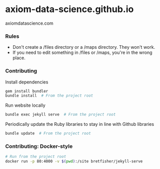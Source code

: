 axiom-data-science.github.io
==================

axiomdatascience.com

### Rules
- Don't create a /files directory or a /maps directory. They won't work.
- If you need to edit something in /files or /maps, you're in the wrong place.

### Contributing

Install dependencies

```bash
gem install bundler
bundle install  # From the project root
```

Run website locally

```bash
bundle exec jekyll serve  # From the project root
```

Periodically update the Ruby libraries to stay in line with Github libraries

```bash
bundle update  # From the project root
```

### Contributing: Docker-style

```bash
# Run from the project root
docker run -p 80:4000 -v $(pwd):/site bretfisher/jekyll-serve
```

